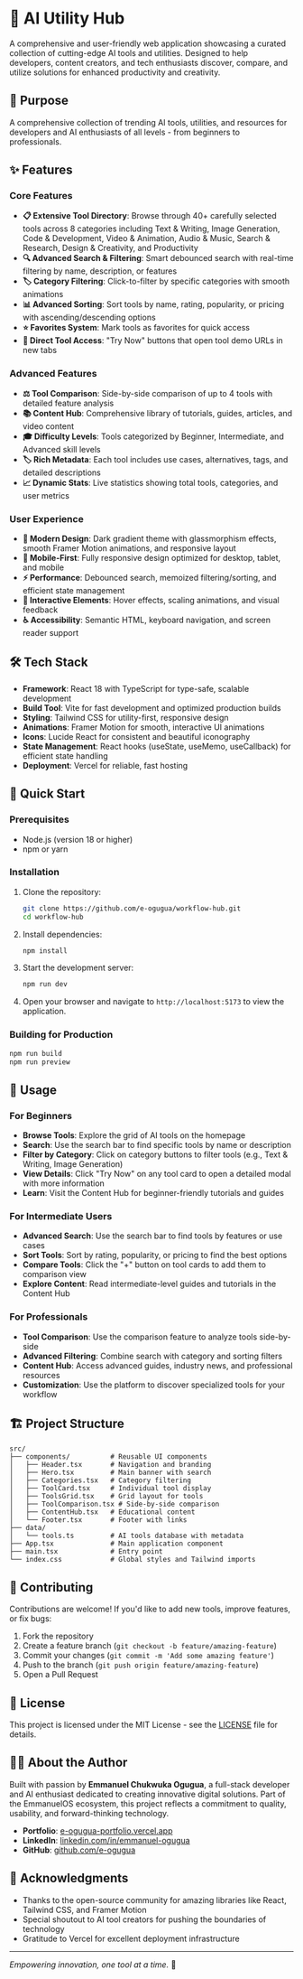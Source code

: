 # 🚀 AI Utility Hub

A comprehensive and user-friendly web application showcasing a curated collection of cutting-edge AI tools and utilities. Designed to help developers, content creators, and tech enthusiasts discover, compare, and utilize solutions for enhanced productivity and creativity.

## 🎯 Purpose

A comprehensive collection of trending AI tools, utilities, and resources for developers and AI enthusiasts of all levels - from beginners to professionals.

## ✨ Features

### Core Features
- **📋 Extensive Tool Directory**: Browse through 40+ carefully selected tools across 8 categories including Text & Writing, Image Generation, Code & Development, Video & Animation, Audio & Music, Search & Research, Design & Creativity, and Productivity
- **🔍 Advanced Search & Filtering**: Smart debounced search with real-time filtering by name, description, or features
- **🏷️ Category Filtering**: Click-to-filter by specific categories with smooth animations
- **📊 Advanced Sorting**: Sort tools by name, rating, popularity, or pricing with ascending/descending options
- **⭐ Favorites System**: Mark tools as favorites for quick access
- **🔗 Direct Tool Access**: "Try Now" buttons that open tool demo URLs in new tabs

### Advanced Features
- **⚖️ Tool Comparison**: Side-by-side comparison of up to 4 tools with detailed feature analysis
- **📚 Content Hub**: Comprehensive library of tutorials, guides, articles, and video content
- **🎓 Difficulty Levels**: Tools categorized by Beginner, Intermediate, and Advanced skill levels
- **🏷️ Rich Metadata**: Each tool includes use cases, alternatives, tags, and detailed descriptions
- **📈 Dynamic Stats**: Live statistics showing total tools, categories, and user metrics

### User Experience
- **🎨 Modern Design**: Dark gradient theme with glassmorphism effects, smooth Framer Motion animations, and responsive layout
- **📱 Mobile-First**: Fully responsive design optimized for desktop, tablet, and mobile
- **⚡ Performance**: Debounced search, memoized filtering/sorting, and efficient state management
- **🔄 Interactive Elements**: Hover effects, scaling animations, and visual feedback
- **♿ Accessibility**: Semantic HTML, keyboard navigation, and screen reader support

## 🛠️ Tech Stack

- **Framework**: React 18 with TypeScript for type-safe, scalable development
- **Build Tool**: Vite for fast development and optimized production builds
- **Styling**: Tailwind CSS for utility-first, responsive design
- **Animations**: Framer Motion for smooth, interactive UI animations
- **Icons**: Lucide React for consistent and beautiful iconography
- **State Management**: React hooks (useState, useMemo, useCallback) for efficient state handling
- **Deployment**: Vercel for reliable, fast hosting

## 🚀 Quick Start

### Prerequisites
- Node.js (version 18 or higher)
- npm or yarn

### Installation

1. Clone the repository:
   ```bash
   git clone https://github.com/e-ogugua/workflow-hub.git
   cd workflow-hub
   ```

2. Install dependencies:
   ```bash
   npm install
   ```

3. Start the development server:
   ```bash
   npm run dev
   ```

4. Open your browser and navigate to `http://localhost:5173` to view the application.

### Building for Production

```bash
npm run build
npm run preview
```

## 📖 Usage

### For Beginners
- **Browse Tools**: Explore the grid of AI tools on the homepage
- **Search**: Use the search bar to find specific tools by name or description
- **Filter by Category**: Click on category buttons to filter tools (e.g., Text & Writing, Image Generation)
- **View Details**: Click "Try Now" on any tool card to open a detailed modal with more information
- **Learn**: Visit the Content Hub for beginner-friendly tutorials and guides

### For Intermediate Users
- **Advanced Search**: Use the search bar to find tools by features or use cases
- **Sort Tools**: Sort by rating, popularity, or pricing to find the best options
- **Compare Tools**: Click the "+" button on tool cards to add them to comparison view
- **Explore Content**: Read intermediate-level guides and tutorials in the Content Hub

### For Professionals
- **Tool Comparison**: Use the comparison feature to analyze tools side-by-side
- **Advanced Filtering**: Combine search with category and sorting filters
- **Content Hub**: Access advanced guides, industry news, and professional resources
- **Customization**: Use the platform to discover specialized tools for your workflow

## 🏗️ Project Structure

```
src/
├── components/          # Reusable UI components
│   ├── Header.tsx       # Navigation and branding
│   ├── Hero.tsx         # Main banner with search
│   ├── Categories.tsx   # Category filtering
│   ├── ToolCard.tsx     # Individual tool display
│   ├── ToolsGrid.tsx    # Grid layout for tools
│   ├── ToolComparison.tsx # Side-by-side comparison
│   ├── ContentHub.tsx   # Educational content
│   └── Footer.tsx       # Footer with links
├── data/
│   └── tools.ts         # AI tools database with metadata
├── App.tsx              # Main application component
├── main.tsx             # Entry point
└── index.css            # Global styles and Tailwind imports
```

## 🤝 Contributing

Contributions are welcome! If you'd like to add new tools, improve features, or fix bugs:

1. Fork the repository
2. Create a feature branch (`git checkout -b feature/amazing-feature`)
3. Commit your changes (`git commit -m 'Add some amazing feature'`)
4. Push to the branch (`git push origin feature/amazing-feature`)
5. Open a Pull Request

## 📄 License

This project is licensed under the MIT License - see the [LICENSE](LICENSE) file for details.

## 👨‍💻 About the Author

Built with passion by **Emmanuel Chukwuka Ogugua**, a full-stack developer and AI enthusiast dedicated to creating innovative digital solutions. Part of the EmmanuelOS ecosystem, this project reflects a commitment to quality, usability, and forward-thinking technology.

- **Portfolio**: [e-ogugua-portfolio.vercel.app](https://e-ogugua-portfolio.vercel.app)
- **LinkedIn**: [linkedin.com/in/emmanuel-ogugua](https://linkedin.com/in/emmanuel-ogugua)
- **GitHub**: [github.com/e-ogugua](https://github.com/e-ogugua)

## 🙏 Acknowledgments

- Thanks to the open-source community for amazing libraries like React, Tailwind CSS, and Framer Motion
- Special shoutout to AI tool creators for pushing the boundaries of technology
- Gratitude to Vercel for excellent deployment infrastructure

---

*Empowering innovation, one tool at a time.* 🚀
